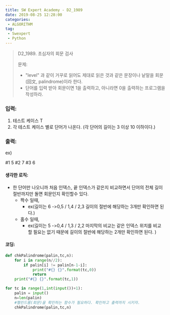 ```yaml
---
title: SW Expert Academy - D2_1989
date: 2019-08-25 12:28:00
categories:
 - ALGORITHM
tag:
 - Swexpert
 - Python
---
```


> D2_1989. 초심자의 회문 검사
>
> 문제:
>
> - "level" 과 같이 거꾸로 읽어도 제대로 읽은 것과 같은 문장이나 낱말을 회문(回文, palindrome)이라 한다.
> - 단어를 입력 받아 회문이면 1을 출력하고, 아니라면 0을 출력하는 프로그램을 작성하라.  

### 입력:

1. 테스트 케이스 T
2. 각 테스트 케이스 별로 단어가 나온다. (각 단어의 길이는 3 이상 10 이하이다.)

### 출력:

ex)

#1 5
#2 7
#3 6



#### 생각한 로직:

- 한 단어만 나오니까 처음 인덱스, 끝 인덱스가 같은지 비교하면서 단어의 전체 길이 절반까지만 돌면 회문인지 확인할수 있다.
  - 짝수 일때,
    - ex(길이는 6 ->0,5 / 1,4 / 2,3         길이의 절반에 해당하는 3개만 확인하면 된다.)
  - 홀수 일때,
    - ex(길이는 5 ->0,4 / 1,3 / 2,2         마지막의 비교는 같은 인덱스 위치를 비교할 필요는 없기 때문에 길이의 절반에 해당하는 2개만 확인하면 된다. )



#### 코딩:

```python
def chkPalindrome(palin,tc,n):
    for i in range(n//2):
        if palin[i] != palin[n-1-i]:
            print("#{} {}".format(tc,0))
            return
    print("#{} {}".format(tc,1))

for tc in range(1,int(input())+1):
    palin = input()
    n=len(palin)
    #펠린드롬(회문)을 확인하는 함수가 필요하다. 확인하고 출력까지 시키자.
    chkPalindrome(palin,tc,n)
```



[출처]: https://www.swexpertacademy.com/